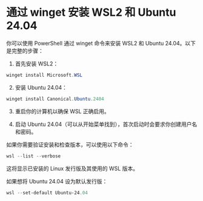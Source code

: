 # 通过 winget 安装 WSL2 和 Ubuntu 24.04

你可以使用 PowerShell 通过 winget 命令来安装 WSL2 和 Ubuntu 24.04。以下是完整的步骤：

1. 首先安装 WSL2：

```powershell
winget install Microsoft.WSL
```

2. 安装 Ubuntu 24.04：

```powershell
winget install Canonical.Ubuntu.2404
```

3. 重启你的计算机以确保 WSL 正确启用。

4. 启动 Ubuntu 24.04（可以从开始菜单找到），首次启动时会要求你创建用户名和密码。

如果你需要验证安装和检查版本，可以使用以下命令：

```powershell
wsl --list --verbose
```

这将显示已安装的 Linux 发行版及其使用的 WSL 版本。

如果想将 Ubuntu 24.04 设为默认发行版：

```powershell
wsl --set-default Ubuntu-24.04
```